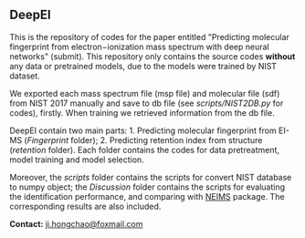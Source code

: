 ## DeepEI

This is the repository of codes for the paper entitled "Predicting molecular fingerprint from electron−ionization mass spectrum with deep neural networks" (submit). This repository only contains the source codes **without** any data or pretrained models, due to the models were trained by NIST dataset.

We exported each mass spectrum file (msp file) and molecular file (sdf) from NIST 2017 manually and save to db file (see *scripts/NIST2DB.py* for codes), firstly. When training we retrieved information from the db file.

DeepEI contain two main parts: 1. Predicting molecular fingerprint from EI-MS (*Fingerprint* folder); 2. Predicting retention index from structure (*retention* folder). Each folder contains the codes for data pretreatment, model training and model selection.

Moreover, the *scripts* folder contains the scripts for convert NIST database to numpy object; the *Discussion* folder contains the scripts for evaluating the identification performance, and comparing with [NEIMS](https://github.com/brain-research/deep-molecular-massspec) package. The corresponding results are also included.

**Contact:** ji.hongchao@foxmail.com